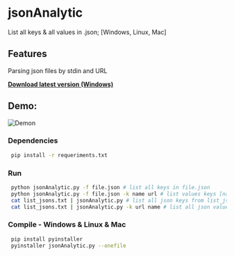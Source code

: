 # jsonAnalytic


List all keys & all values in .json; [Windows, Linux, Mac]

## Features
Parsing json files by stdin and URL


[**Download latest version (Windows)**](https://github.com/raylan-oliveira/jsonAnalytic/releases/latest)
## Demo:
![Demon](https://raw.githubusercontent.com/raylan-oliveira/jsonAnalytic/main/img/demo.gif)

### Dependencies
   ```sh
	pip install -r requeriments.txt
   ```
   
### Run
   ```sh
	python jsonAnalytic.py -f file.json # list all keys in file.json
	python jsonAnalytic.py -f file.json -k name url # list values keys [name, url] in file.json
    cat list_jsons.txt | jsonAnalytic.py # list all json keys from list_jsons.txt
    cat list_jsons.txt | jsonAnalytic.py -k url name # list all json values keys [url, name] from list_jsons.txt
   ```
	
### Compile - Windows & Linux & Mac
   ```sh
	pip install pyinstaller
	pyinstaller jsonAnalytic.py --onefile	   
   ```
